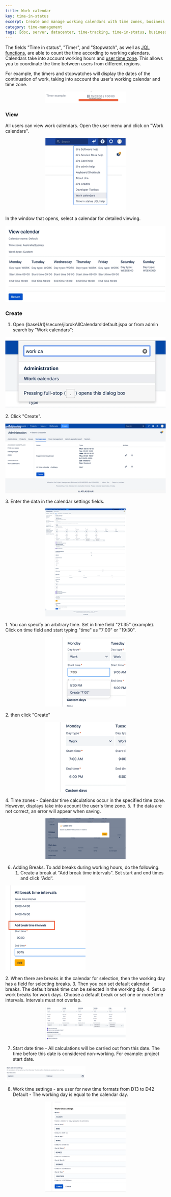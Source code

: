 ```yaml
---
title: Work calendar
key: time-in-status
excerpt: Create and manage working calendars with time zones, business hours, breaks, and holidays for accurate time tracking calculations in Time in Status fields.
category: time-management
tags: [doc, server, datacenter, time-tracking, time-in-status, business-calendar, sla-tracking, field-configuration]
---
```


The fields "Time in status", "Timer", and "Stopwatch", as well as [JQL functions](/docs/time-in-status/user-help-info/), are able to count the time according to working calendars.
Calendars take into account working hours and [user time zone](https://docs.oracle.com/javase/8/docs/api/java/time/ZonedDateTime.html). This allows you to coordinate the time between users from different regions.

For example, the timers and stopwatches will display the dates of the continuation of work, taking into account the user's working calendar and time zone.
<p style="text-align: center;"><a href="/uploads/time-in-status/work-calendar/timer-example.webp" target="_blank">
<img src="/uploads/time-in-status/work-calendar/timer-example.webp" alt="timer-example screenshot" style="width:50%" loading="lazy"></a></p>


### View ###
All users can view work calendars.
Open the user menu and click on "Work calendars".
<p style="text-align: center;"><a href="/uploads/time-in-status/user-help-info/work-calendars.webp" target="_blank">
<img src="/uploads/time-in-status/user-help-info/work-calendars.webp" alt="work-calendars screenshot" style="width:50%" loading="lazy"></a></p>

In the window that opens, select a calendar for detailed viewing.
<p style="text-align: center;"><a href="/uploads/time-in-status/work-calendar/view.webp" target="_blank">
<img src="/uploads/time-in-status/work-calendar/view.webp" alt="view screenshot" style="width:100%" loading="lazy"></a></p>

### Create ### 

1. Open {baseUrl}/secure/jibrokAllCalendars!default.jspa or from admin search by "Work calendars":<br>
   <p style="text-align: center;"><a href="/uploads/time-in-status/work-calendar/admin-search.webp" target="_blank">
<img src="/uploads/time-in-status/work-calendar/admin-search.webp" alt="admin-search screenshot" style="width:100%" loading="lazy"></a></p>
2. Click "Create".<br>
   <p style="text-align: center;"><a href="/uploads/time-in-status/work-calendar/all.webp" target="_blank">
<img src="/uploads/time-in-status/work-calendar/all.webp" alt="all screenshot" style="width:100%" loading="lazy"></a></p>
3. Enter the data in the calendar settings fields.<br>
   <p style="text-align: center;"><a href="/uploads/time-in-status/work-calendar/create.webp" target="_blank">
<img src="/uploads/time-in-status/work-calendar/create.webp" alt="create screenshot" style="width:50%" loading="lazy"></a></p>
    1. You can specify an arbitrary time. Set in time field "21:35" (example). Click on time field and start typing "time" as "7:00" or "19:30".<br>
       <p style="text-align: center;"><a href="/uploads/time-in-status/work-calendar/set-time.webp" target="_blank">
<img src="/uploads/time-in-status/work-calendar/set-time.webp" alt="set-time screenshot" style="width:50%" loading="lazy"></a></p>
    2. then click "Create"<br>
       <p style="text-align: center;"><a href="/uploads/time-in-status/work-calendar/set-time2.webp" target="_blank">
<img src="/uploads/time-in-status/work-calendar/set-time2.webp" alt="set-time2 screenshot" style="width:50%" loading="lazy"></a></p>
4. Time zones - Calendar time calculations occur in the specified time zone. However, displays take into account the user's time zone.
5. If the data are not correct, an error will appear when saving.<br>
   <p style="text-align: center;"><a href="/uploads/time-in-status/work-calendar/validation.webp" target="_blank">
<img src="/uploads/time-in-status/work-calendar/validation.webp" alt="validation screenshot" style="width:50%" loading="lazy"></a></p>
   
6. Adding Breaks. To add breaks during working hours, do the following.
   1. Create a break at "Add break time intervals". Set start and end times and click “Add“.<br>
      <p style="text-align: center;"><a href="/uploads/time-in-status/work-calendar/break-time.webp" target="_blank">
<img src="/uploads/time-in-status/work-calendar/break-time.webp" alt="break-time screenshot" style="width:50%" loading="lazy"></a></p>
   2. When there are breaks in the calendar for selection, then the working day has a field for selecting breaks.
   3. Then you can set default calendar breaks. The default break time can be selected in the working day.
   4. Set up work breaks for work days. Choose a default break or set one or more time intervals. Intervals must not overlap.<br>
      <p style="text-align: center;"><a href="/uploads/time-in-status/work-calendar/break-time2.webp" target="_blank">
<img src="/uploads/time-in-status/work-calendar/break-time2.webp" alt="break-time2 screenshot" style="width:50%" loading="lazy"></a></p>
   

7. Start date time - All calculations will be carried out from this date. The time before this date is considered non-working. For example: project start date.
   <p style="text-align: center;"><a href="/uploads/time-in-status/work-calendar/start-date-time.webp" target="_blank">
<img src="/uploads/time-in-status/work-calendar/start-date-time.webp" alt="start-date-time screenshot" style="width:50%" loading="lazy"></a></p>


8.  Work time settings - are user for new time formats from D13 to D42
   Default - The working day is equal to the calendar day.<br>
   <p style="text-align: center;"><a href="/uploads/time-in-status/work-calendar/time-settings.webp" target="_blank">
<img src="/uploads/time-in-status/work-calendar/time-settings.webp" alt="time-settings screenshot" style="width:50%" loading="lazy"></a></p>
